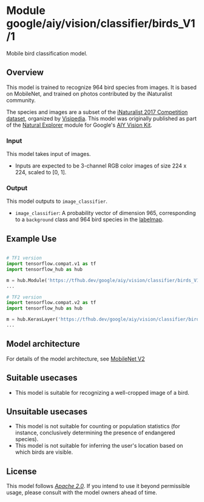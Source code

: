 # Module google/aiy/vision/classifier/birds_V1/1

Mobile bird classification model.

<!-- asset-path: @visionkit/aiy/classifier/natural_world_birds_V1/2 -->
<!-- module-type: image-classification -->
<!-- task: image-classification -->
<!-- fine-tunable: false -->
<!-- format: hub -->
<!-- language: en -->
<!-- network-architecture: mobilenet-v2 -->
<!-- dataset: inaturalist -->
<!-- interactive-model-name: vision -->

## Overview

This model is trained to recognize 964 bird species from images. It is based on
MobileNet, and trained on photos contributed by the iNaturalist community.

The species and images are a subset of the [iNaturalist 2017 Competition
dataset](https://github.com/visipedia/inat_comp/tree/master/2017),
organized by [Visipedia](https://sites.google.com/corp/visipedia.org/index).
This model was originally published as part of the [Natural
Explorer](https://aiyprojects.withgoogle.com/model/nature-explorer/) module for
Google's [AIY Vision Kit](https://aiyprojects.withgoogle.com/vision/).

### Input

This model takes input of images.

*   Inputs are expected to be 3-channel RGB color images of size 224 x 224,
    scaled to [0, 1].

### Output

This model outputs to `image_classifier`.

*   `image_classifier`: A probability vector of dimension 965, corresponding
    to a `background` class and 964 bird species in the [labelmap](
    https://www.gstatic.com/aihub/tfhub/labelmaps/aiy_birds_V1_labelmap.csv).

## Example Use

```python

# TF1 version
import tensorflow.compat.v1 as tf
import tensorflow_hub as hub

m = hub.Module('https://tfhub.dev/google/aiy/vision/classifier/birds_V1/1')
...

# TF2 version
import tensorflow.compat.v2 as tf
import tensorflow_hub as hub

m = hub.KerasLayer('https://tfhub.dev/google/aiy/vision/classifier/birds_V1/1')
...
```

## Model architecture

For details of the model architecture, see
[MobileNet V2](https://arxiv.org/abs/1801.04381)

## Suitable usecases

*   This model is suitable for recognizing a well-cropped image of a bird.

## Unsuitable usecases

*   This model is not suitable for counting or population statistics (for
    instance, conclusively determining the presence of endangered species).
*   This model is not suitable for inferring the user's location based on which
    birds are visible.

## License

This model follows [*Apache 2.0*](https://www.apache.org/licenses/LICENSE-2.0).
If you intend to use it beyond permissible usage, please consult with the model
owners ahead of time.
